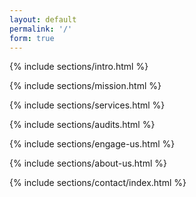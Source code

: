 ```yaml
---
layout: default
permalink: '/'
form: true
---
```


{% include sections/intro.html %}
  
{% include sections/mission.html %}

{% include sections/services.html %}

{% include sections/audits.html %}

{% include sections/engage-us.html %}

{% include sections/about-us.html %}

{% include sections/contact/index.html %}
